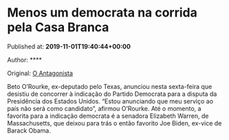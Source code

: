 
# Menos um democrata na corrida pela Casa Branca

Published at: **2019-11-01T19:40:44+00:00**

Author: ****

Original: [O Antagonista](https://www.oantagonista.com/mundo/menos-um-democrata-na-corrida-pela-casa-branca/)

Beto O’Rourke, ex-deputado pelo Texas, anunciou nesta sexta-feira que desistiu de concorrer à indicação do Partido Democrata para a disputa da Presidência dos Estados Unidos.
“Estou anunciando que meu serviço ao país não será como candidato”, afirmou O’Rourke.
Até o momento, a favorita para a indicação democrata é a senadora Elizabeth Warren, de Massachusetts, que deixou para trás o então favorito Joe Biden, ex-vice de Barack Obama.
